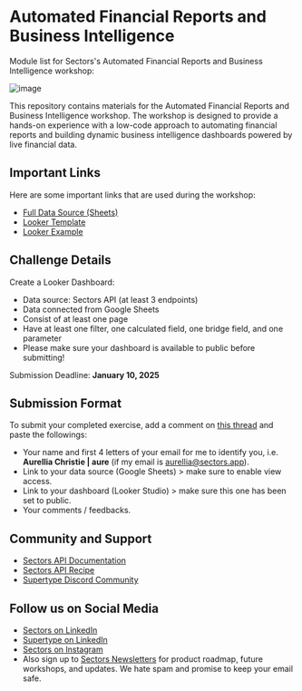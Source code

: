# Automated Financial Reports and Business Intelligence

Module list for Sectors's Automated Financial Reports and Business Intelligence workshop:

![image](https://github.com/user-attachments/assets/dee04814-0734-4071-87a0-4f1efd2032eb)

This repository contains materials for the Automated Financial Reports and Business Intelligence workshop. The workshop is designed to provide a hands-on experience with a low-code approach to automating financial reports and building dynamic business intelligence dashboards powered by live financial data.

## Important Links

Here are some important links that are used during the workshop:
- [Full Data Source (Sheets)](https://docs.google.com/spreadsheets/d/1JNNCLhutF38Y4QflgNtl1lURCxH61cesbVBKYg7H2Sk/edit?usp=sharing)
- [Looker Template](https://lookerstudio.google.com/reporting/27df550a-9ee9-45bf-ad81-9886a1bf10cc)
- [Looker Example](https://lookerstudio.google.com/reporting/531a89a9-454a-47e8-877d-1e6caa4fbbb4)

## Challenge Details

Create a Looker Dashboard:

- Data source: Sectors API (at least 3 endpoints)
- Data connected from Google Sheets 
- Consist of at least one page
- Have at least one filter, one calculated field, one bridge field, and one parameter
- Please make sure your dashboard is available to public before submitting!

Submission Deadline: **January 10, 2025**

## Submission Format

To submit your completed exercise, add a comment on [this thread](https://github.com/AurelliaChristie/sectors_automated_bi_workshop/discussions/1) and paste the followings:

- Your name and first 4 letters of your email for me to identify you, i.e. **Aurellia Christie | aure** (if my email is [aurellia@sectors.app](mailto:aurellia@sectors.app)).
- Link to your data source (Google Sheets) > make sure to enable view access.
- Link to your dashboard (Looker Studio) > make sure this one has been set to public.
- Your comments / feedbacks.

## Community and Support
- [Sectors API Documentation](https://docs.sectors.app)
- [Sectors API Recipe](https://docs.sectors.app/recipes)
- [Supertype Discord Community](https://discord.gg/TAnZMmNS4X)

## Follow us on Social Media
- [Sectors on LinkedIn](https://www.linkedin.com/showcase/sectorsapp/)
- [Supertype on LinkedIn](https://www.linkedin.com/company/supertype-ai)
- [Sectors on Instagram](https://www.instagram.com/sectorsapp/)
- Also sign up to [Sectors Newsletters](https://sectors.app) for product roadmap, future workshops, and updates. We hate spam and promise to keep your email safe.

